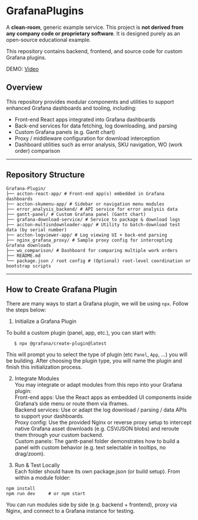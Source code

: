 # GrafanaPlugins

A **clean-room**, generic example service.
This project is **not derived from any company code or proprietary software**.
It is designed purely as an open-source educational example.

This repository contains backend, frontend, and source code for custom Grafana plugins.

DEMO: [Video](https://drive.google.com/file/d/1h5CH8q7yaH8EqP9QwJSjmo0Yy2w-zU5x/view?usp=drive_link)

## Overview

This repository provides modular components and utilities to support enhanced Grafana dashboards and tooling, including:

- Front-end React apps integrated into Grafana dashboards  
- Back-end services for data fetching, log downloading, and parsing  
- Custom Grafana panels (e.g. Gantt chart)  
- Proxy / middleware configuration for download interception  
- Dashboard utilities such as error analysis, SKU navigation, WO (work order) comparison

---

## Repository Structure
```
Grafana-Plugin/  
├── accton-react-app/ # Front-end app(s) embedded in Grafana dashboards  
├── accton-skumenu-app/ # Sidebar or navigation menu modules  
├── error_analysis_backend/ # API service for error analysis data  
├── gantt-panel/ # Custom Grafana panel (Gantt chart)  
├── grafana-download-service/ # Service to package & download logs  
├── accton-multisndownloader-app/ # Utility to batch-download test data (by serial number)  
├── accton-logviewer-app/ # Log viewing UI + back-end parsing  
├── nginx_grafana_proxy/ # Sample proxy config for intercepting Grafana downloads  
├── wo_comparison/ # Dashboard for comparing multiple work orders  
├── README.md  
└── package.json / root config # (Optional) root-level coordination or bootstrap scripts
```
---

## How to Create Grafana Plugin
There are many ways to start a Grafana plugin, we will be using `npx`. Follow the steps below:

1. Initialize a Grafana Plugin  

To build a custom plugin (panel, app, etc.), you can start with:  
 ```
    $ npx @grafana/create-plugin@latest
 ```
This will prompt you to select the type of plugin (etc `Panel`, `App`, ...) you will be building. After choosing the plugin type, you will name the plugin and finish this initialization process.

2. Integrate Modules  
You may integrate or adapt modules from this repo into your Grafana plugin:   
Front-end apps: Use the React apps as embedded UI components inside Grafana’s side menu or route them via iframes.  
Backend services: Use or adapt the log download / parsing / data APIs to support your dashboards.  
Proxy config: Use the provided Nginx or reverse proxy setup to intercept native Grafana asset downloads (e.g. CSV/JSON blobs) and reroute them through your custom backend.  
Custom panels: The gantt-panel folder demonstrates how to build a panel with custom behavior (e.g. text selectable in tooltips, no drag/zoom).  

3. Run & Test Locally  
Each folder should have its own package.json (or build setup). From within a module folder:
```
npm install
npm run dev     # or npm start
```

You can run modules side by side (e.g. backend + frontend), proxy via Nginx, and connect to a Grafana instance for testing.

